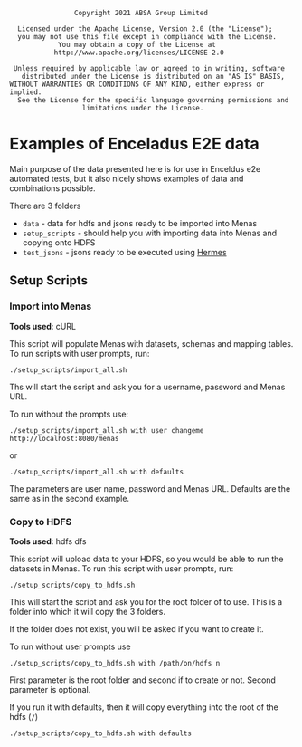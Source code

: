                     Copyright 2021 ABSA Group Limited
                  
      Licensed under the Apache License, Version 2.0 (the "License");
      you may not use this file except in compliance with the License.
                You may obtain a copy of the License at
               http://www.apache.org/licenses/LICENSE-2.0
            
     Unless required by applicable law or agreed to in writing, software
       distributed under the License is distributed on an "AS IS" BASIS,
    WITHOUT WARRANTIES OR CONDITIONS OF ANY KIND, either express or implied.
      See the License for the specific language governing permissions and
                      limitations under the License.

# Examples of Enceladus E2E data

Main purpose of the data presented here is for use in Enceldus e2e automated tests,
but it also nicely shows examples of data and combinations possible.

There are 3 folders

- `data` - data for hdfs and jsons ready to be imported into Menas
- `setup_scripts` - should help you with importing data into Menas and copying onto HDFS
- `test_jsons` - jsons ready to be executed using [Hermes](https://github.com/AbsaOSS/hermes)

## Setup Scripts

### Import into Menas

**Tools used**: cURL

This script will populate Menas with datasets, schemas and mapping tables.
To run scripts with user prompts, run:

```shell
./setup_scripts/import_all.sh
```

Ths will start the script and ask you for a username, password and Menas URL.

To run without the prompts use:
```shell
./setup_scripts/import_all.sh with user changeme http://localhost:8080/menas
```
or 
```shell
./setup_scripts/import_all.sh with defaults
```

The parameters are user name, password and Menas URL.
Defaults are the same as in the second example. 

### Copy to HDFS

**Tools used**: hdfs dfs

This script will upload data to your HDFS, so you would be able to run the datasets in Menas. 
To run this script with user prompts, run:

```shell
./setup_scripts/copy_to_hdfs.sh
```

This will start the script and ask you for the root folder of to use. 
This is a folder into which it will copy the 3 folders.

If the folder does not exist, you will be asked if you want to create it.

To run without user prompts use

```shell
./setup_scripts/copy_to_hdfs.sh with /path/on/hdfs n
```
First parameter is the root folder and second if to create or not. Second parameter is optional.

If you run it with defaults, then it will copy everything into the root of the hdfs (`/`) 
```shell
./setup_scripts/copy_to_hdfs.sh with defaults
```
